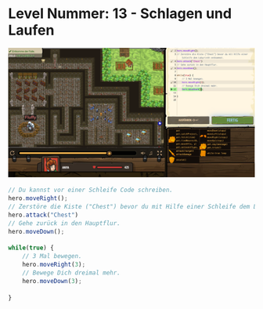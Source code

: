 # Level Nummer: 13 - Schlagen und Laufen

![Screenshot of the level](welt1-level13.png)

```js
// Du kannst vor einer Schleife Code schreiben.
hero.moveRight();
// Zerstöre die Kiste ("Chest") bevor du mit Hilfe einer Schleife dem Labyrinth entkommst.
hero.attack("Chest")
// Gehe zurück in den Hauptflur.
hero.moveDown();

while(true) {
    // 3 Mal bewegen.
    hero.moveRight(3);
    // Bewege Dich dreimal mehr.
    hero.moveDown(3);
    
}
```